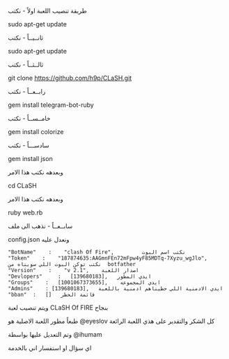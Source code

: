 طريقة تنصيب اللعبة 
اولاً - نكتب 

sudo apt-get update 

ثانــيــاً - نكتب

sudo apt-get update 

ثالــثــاً - نكتب

git clone https://github.com/h9p/CLaSH.git

رابــعــاً - نكتب

gem install telegram-bot-ruby

خامــســاً - نكتب

gem install colorize

سادســـاً - نكتب

gem install json

وبعدهه نكتب هذا الامر

cd CLaSH

وبعدهه نكتب هذا الامر

ruby web.rb

سابــعــاً - نذهب الى ملف 

config.json ونعدل عليه


    "BotName"    :    "clash Of Fire",         نكتب اسم البوت 
    "Token"    :    "187874635:AAGmnFEn72mFpw4yF85MDTq-7Xyzu_wgJlo",     نكتب توكن البوت اللي سويناه من  botfather
    "Version"    :    "v 2.1",    اصدار اللعبة 
    "Devlopers" 	:	[139680183],   ايدي المطور 
    "Groups"	:	[1001067373655],    ايدي المجموعه
    "Admins"	: [139680183],   ايدي الادمنية اللي حطيناهم ادمنية باللعبة
    "bban"	:	[]   قائمة الحظر

ويتم تنصيب لعبة CLaSH Of FIRE بنجاح


طبعاً مطور اللعبة الاصلية هو 
@eyeslov كل الشكر والتقدير على هذي اللعبة الرائعة 

وتم التعديل عليها بواسطة 
@ihumam

اي سؤال او استفسار اني بالخدمة 

